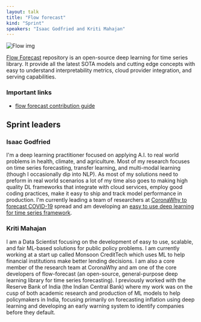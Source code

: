 ```yaml
---
layout: talk
title: "Flow forecast"
kind: "Sprint"
speakers: "Isaac Godfried and Kriti Mahajan"
---
```


![Flow img](https://global.pydata.org/assets/images/os-sprints/flow.png)

[Flow Forecast](https://github.com/AIStream-Peelout/flow-forecast) repository is an open-source deep learning for time series library. It provide all the latest SOTA models and cutting edge concepts with easy to understand interpretability metrics, cloud provider integration, and serving capabilities.

### Important links

- [flow forecast contribution guide](https://flow-forecast.atlassian.net/wiki/spaces/FF/pages/22315025/Flow-Forecast+PyData+Global+Sprint+2020+11-10+to+11-18)

## Sprint leaders

### Isaac Godfried

I'm a deep learning practitioner focused on applying A.I. to real world problems in health, climate, and agriculture. Most of my research focuses on time series forecasting, transfer learning, and multi-modal learning (though I occasionally dip into NLP). As most of my solutions need to preform in real world scenarios a lot of my time also goes to making high quality DL frameworks that integrate with cloud services, employ good coding practices, make it easy to ship and track model performance in production. I'm currently leading a team of researchers at [CoronaWhy to forecast COVID-19](https://github.com/CoronaWhy/task-ts/wiki) spread and am developing an [easy to use deep learning for time series framework](https://github.com/AIStream-Peelout/flow-forecast).

### Kriti Mahajan

I am a Data Scientist focusing on the development of easy to use, scalable, and fair ML-based solutions for public policy problems. I am currently working at a start up called Monsoon CreditTech which uses ML to help financial institutions make better lending decisions. I am also a core member of the research team at CoronaWhy and am one of the core developers of flow-forecast (an open-source, general-purpose deep learning library for time series forecasting).  I previously worked with the Reserve Bank of India (the Indian Central Bank) where my work was on the cusp of both academic research and production of  ML models to help policymakers in India, focusing primarily on forecasting inflation using deep learning and developing an early warning system to identify companies before they default.
